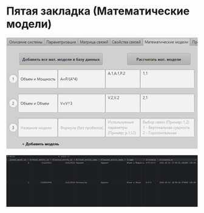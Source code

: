 # **Пятая закладка (Математические модели)**

![img_7.png](images/img_7.png)

![img_8.png](images/img_8.png)